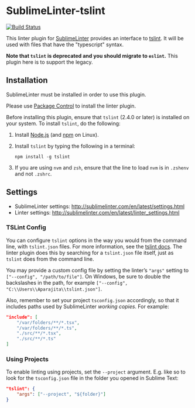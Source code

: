 SublimeLinter-tslint
================================

[![Build Status](https://travis-ci.org/SublimeLinter/SublimeLinter-tslint.svg?branch=master)](https://travis-ci.org/SublimeLinter/SublimeLinter-tslint)

This linter plugin for [SublimeLinter](https://github.com/SublimeLinter/SublimeLinter) provides an interface to [tslint](https://github.com/palantir/tslint).
It will be used with files that have the "typescript" syntax. 

**Note that `tslint` is deprecated and you should migrate to `eslint`.**  This plugin here is to support the legacy.


## Installation

SublimeLinter must be installed in order to use this plugin.

Please use [Package Control](https://packagecontrol.io) to install the linter plugin.

Before installing this plugin, ensure that `tslint` (2.4.0 or later) is installed on your system.
To install `tslint`, do the following:

1. Install [Node.js](http://nodejs.org) (and [npm](https://github.com/joyent/node/wiki/Installing-Node.js-via-package-manager) on Linux).

1. Install `tslint` by typing the following in a terminal:
   ```
   npm install -g tslint
   ```

1. If you are using `nvm` and `zsh`, ensure that the line to load `nvm` is in `.zshenv` and not `.zshrc`.


## Settings

- SublimeLinter settings: http://sublimelinter.com/en/latest/settings.html
- Linter settings: http://sublimelinter.com/en/latest/linter_settings.html

### TSLint Config

You can configure `tslint` options in the way you would from the command line, with `tslint.json` files.
For more information, see the [tslint docs](https://github.com/palantir/tslint).
The linter plugin does this by searching for a `tslint.json` file itself, just as `tslint` does from the command line.

You may provide a custom config file by setting the linter’s `"args"` setting to `["--config", "/path/to/file"]`.
On Windows, be sure to double the backslashes in the path, for example `["--config", "C:\\Users\\Aparajita\\tslint.json"]`.

Also, remember to set your project `tsconfig.json` accordingly, so that it includes paths used by SublimeLinter *working copies*. For example:

```json
"include": [
    "/var/folders/**/*.tsx",
    "/var/folders/**/*.ts",
    "./src/**/*.tsx",
    "./src/**/*.ts"
]
```

### Using Projects

To enable linting using projects, set the `--project` argument.
E.g. like so to look for the `tsconfig.json` file in the folder you opened in Sublime Text:

```json
"tslint": {
	"args": ["--project", "${folder}"]
}
```
